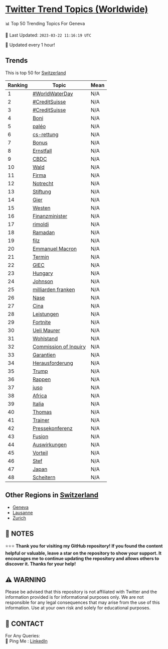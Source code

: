 [Twitter Trend Topics (Worldwide)](https://github.com/ErcinDedeoglu/Twitter-Trend-Topics)
==========


📊 Top 50 Trending Topics For Geneva

📆 Last Updated: `2023-03-22 11:16:19 UTC`

🔧 Updated every 1 hour!


## Trends

This is top 50 for [Switzerland](</Switzerland>)

| Ranking | Topic | Mean |
| ------- | ------------ | ------------ |
| 1 | [#WorldWaterDay](http://twitter.com/search?q=%23WorldWaterDay) | N/A |
| 2 | [#CreditSuisse](http://twitter.com/search?q=%23CreditSuisse) | N/A |
| 3 | [#CreditSuisse](http://twitter.com/search?q=%23CreditSuisse) | N/A |
| 4 | [Boni](http://twitter.com/search?q=Boni) | N/A |
| 5 | [paléo](http://twitter.com/search?q=pal%c3%a9o) | N/A |
| 6 | [cs-rettung](http://twitter.com/search?q=cs-rettung) | N/A |
| 7 | [Bonus](http://twitter.com/search?q=Bonus) | N/A |
| 8 | [Ernstfall](http://twitter.com/search?q=Ernstfall) | N/A |
| 9 | [CBDC](http://twitter.com/search?q=CBDC) | N/A |
| 10 | [Wald](http://twitter.com/search?q=Wald) | N/A |
| 11 | [Firma](http://twitter.com/search?q=Firma) | N/A |
| 12 | [Notrecht](http://twitter.com/search?q=Notrecht) | N/A |
| 13 | [Stiftung](http://twitter.com/search?q=Stiftung) | N/A |
| 14 | [Gier](http://twitter.com/search?q=Gier) | N/A |
| 15 | [Westen](http://twitter.com/search?q=Westen) | N/A |
| 16 | [Finanzminister](http://twitter.com/search?q=Finanzminister) | N/A |
| 17 | [rimoldi](http://twitter.com/search?q=rimoldi) | N/A |
| 18 | [Ramadan](http://twitter.com/search?q=Ramadan) | N/A |
| 19 | [filz](http://twitter.com/search?q=filz) | N/A |
| 20 | [Emmanuel Macron](http://twitter.com/search?q=Emmanuel+Macron) | N/A |
| 21 | [Termin](http://twitter.com/search?q=Termin) | N/A |
| 22 | [GIEC](http://twitter.com/search?q=GIEC) | N/A |
| 23 | [Hungary](http://twitter.com/search?q=Hungary) | N/A |
| 24 | [Johnson](http://twitter.com/search?q=Johnson) | N/A |
| 25 | [milliarden franken](http://twitter.com/search?q=milliarden+franken) | N/A |
| 26 | [Nase](http://twitter.com/search?q=Nase) | N/A |
| 27 | [Cina](http://twitter.com/search?q=Cina) | N/A |
| 28 | [Leistungen](http://twitter.com/search?q=Leistungen) | N/A |
| 29 | [Fortnite](http://twitter.com/search?q=Fortnite) | N/A |
| 30 | [Ueli Maurer](http://twitter.com/search?q=Ueli+Maurer) | N/A |
| 31 | [Wohlstand](http://twitter.com/search?q=Wohlstand) | N/A |
| 32 | [Commission of Inquiry](http://twitter.com/search?q=Commission+of+Inquiry) | N/A |
| 33 | [Garantien](http://twitter.com/search?q=Garantien) | N/A |
| 34 | [Herausforderung](http://twitter.com/search?q=Herausforderung) | N/A |
| 35 | [Trump](http://twitter.com/search?q=Trump) | N/A |
| 36 | [Rappen](http://twitter.com/search?q=Rappen) | N/A |
| 37 | [juso](http://twitter.com/search?q=juso) | N/A |
| 38 | [Africa](http://twitter.com/search?q=Africa) | N/A |
| 39 | [Italia](http://twitter.com/search?q=Italia) | N/A |
| 40 | [Thomas](http://twitter.com/search?q=Thomas) | N/A |
| 41 | [Trainer](http://twitter.com/search?q=Trainer) | N/A |
| 42 | [Pressekonferenz](http://twitter.com/search?q=Pressekonferenz) | N/A |
| 43 | [Fusion](http://twitter.com/search?q=Fusion) | N/A |
| 44 | [Auswirkungen](http://twitter.com/search?q=Auswirkungen) | N/A |
| 45 | [Vorteil](http://twitter.com/search?q=Vorteil) | N/A |
| 46 | [Stef](http://twitter.com/search?q=Stef) | N/A |
| 47 | [Japan](http://twitter.com/search?q=Japan) | N/A |
| 48 | [Scheitern](http://twitter.com/search?q=Scheitern) | N/A |



## Other Regions in [Switzerland](</Switzerland>)

* [Geneva](</Switzerland/Geneva.md>)
* [Lausanne](</Switzerland/Lausanne.md>)
* [Zurich](</Switzerland/Zurich.md>)



## 📝 NOTES

⭐⭐⭐ **Thank you for visiting my GitHub repository! If you found the content helpful or valuable, leave a star on the repository to show your support. It encourages me to continue updating the repository and allows others to discover it. Thanks for your help!**


## ⚠️ WARNING

Please be advised that this repository is not affiliated with Twitter and the information provided is for informational purposes only. We are not responsible for any legal consequences that may arise from the use of this information. Use at your own risk and solely for educational purposes.


## 📨 CONTACT

 For Any Queries:  
            🏓 Ping Me : [LinkedIn](https://www.linkedin.com/in/ercindedeoglu/)
